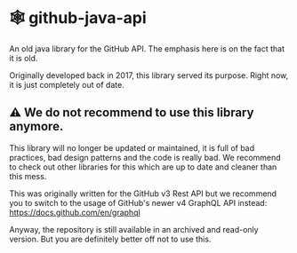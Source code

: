 # :spider_web: github-java-api
An old java library for the GitHub API.
The emphasis here is on the fact that it is old.

Originally developed back in 2017, this library served its purpose.
Right now, it is just completely out of date.

## :warning: We do not recommend to use this library anymore.
This library will no longer be updated or maintained, it is full of bad practices, bad design patterns and the code is really bad.
We recommend to check out other libraries for this which are up to date and cleaner than this mess.

This was originally written for the GitHub v3 Rest API but we recommend you to switch to the usage of GitHub's newer v4 GraphQL API instead:<br>
https://docs.github.com/en/graphql

Anyway, the repository is still available in an archived and read-only version.
But you are definitely better off not to use this.
